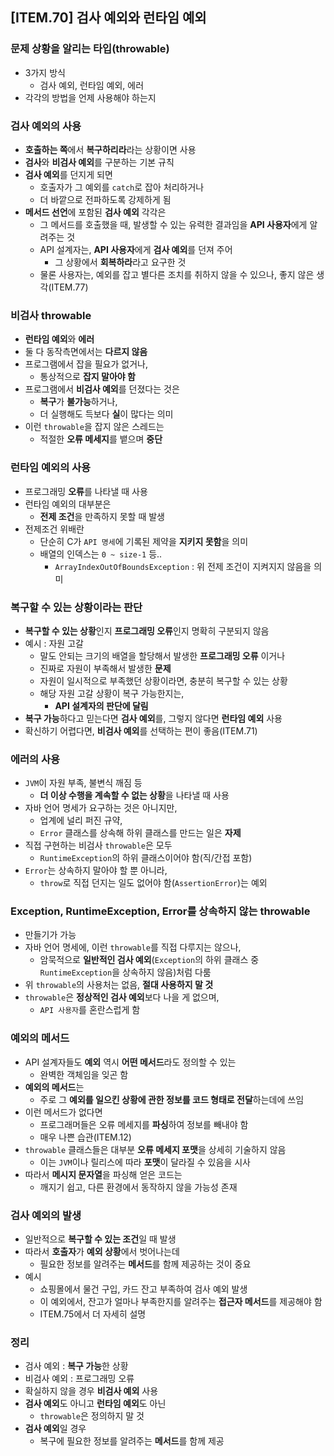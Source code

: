 ## [ITEM.70] 검사 예외와 런타임 예외

### 문제 상황을 알리는 타입(throwable)
- 3가지 방식
  - 검사 예외, 런타임 예외, 에러
- 각각의 방법을 언제 사용해야 하는지

### 검사 예외의 사용
- **호출하는 쪽**에서 **복구하리라**라는 상황이면 사용
- **검사**와 **비검사 예외**를 구분하는 기본 규칙
- **검사 예외**를 던지게 되면
  - 호출자가 그 예외를 `catch`로 잡아 처리하거나
  - 더 바깥으로 전파하도록 강제하게 됨
- **메서드 선언**에 포함된 **검사 예외** 각각은
  - 그 메서드를 호출했을 때, 발생할 수 있는 유력한 결과임을 **API 사용자**에게 알려주는 것
  - API 설계자는, **API 사용자**에게 **검사 예외**를 던져 주어
    - 그 상황에서 **회복하라**라고 요구한 것
  - 물론 사용자는, 예외를 잡고 별다른 조치를 취하지 않을 수 있으나, 좋지 않은 생각(ITEM.77)
  
### 비검사 throwable
- **런타임 예외**와 **에러**
- 둘 다 동작측면에서는 **다르지 않음**
- 프로그램에서 잡을 필요가 없거나,
  - 통상적으로 **잡지 말아야 함**
- 프로그램에서 **비검사 예외**를 던졌다는 것은
  - **복구**가 **불가능**하거나,
  - 더 실행해도 득보다 **실**이 많다는 의미
- 이런 `throwable`을 잡지 않은 스레드는
  - 적절한 **오류 메세지**를 뱉으며 **중단**

### 런타임 예외의 사용
- 프로그래밍 **오류**를 나타낼 때 사용
- 런타임 예외의 대부분은
  - **전제 조건**을 만족하지 못할 때 발생
- 전제조건 위배란
  - 단순히 C가 `API 명세`에 기록된 제약을 **지키지 못함**을 의미
  - 배열의 인덱스는 `0 ~ size-1` 등..
    - `ArrayIndexOutOfBoundsException` : 위 전제 조건이 지켜지지 않음을 의미

### 복구할 수 있는 상황이라는 판단
- **복구할 수 있는 상황**인지 **프로그래밍 오류**인지 명확히 구분되지 않음
- 예시 : 자원 고갈
  - 말도 안되는 크기의 배열을 할당해서 발생한 **프로그래밍 오류** 이거나
  - 진짜로 자원이 부족해서 발생한 **문제**
  - 자원이 일시적으로 부족했던 상황이라면, 충분히 복구할 수 있는 상황
  - 해당 자원 고갈 상황이 복구 가능한지는,
    - **API 설계자의 판단에 달림**
- **복구 가능**하다고 믿는다면 **검사 예외**를, 그렇지 않다면 **런타임 예외** 사용
- 확신하기 어렵다면, **비검사 예외**를 선택하는 편이 좋음(ITEM.71)

### 에러의 사용
- `JVM`이 자원 부족, 불변식 깨짐 등
  - **더 이상 수행을 계속할 수 없는 상황**을 나타낼 때 사용
- 자바 언어 명세가 요구하는 것은 아니지만,
  - 업계에 널리 퍼진 규약,
  - `Error` 클래스를 상속해 하위 클래스를 만드는 일은 **자제**
- 직접 구현하는 비검사 `throwable`은 모두
  - `RuntimeException`의 하위 클래스이어야 함(직/간접 포함)
- `Error`는 상속하지 말아야 할 뿐 아니라,
  - `throw`로 직접 던지는 일도 없어야 함(`AssertionError`)는 예외

### Exception, RuntimeException, Error를 상속하지 않는 throwable
- 만들기가 가능
- 자바 언어 명세에, 이런 `throwable`를 직접 다루지는 않으나,
  - 암묵적으로 **일반적인 검사 예외**(`Exception`의 하위 클래스 중 `RuntimeException`을 상속하지 않음)처럼 다룸
- 위 `throwable`의 사용처는 없음, **절대 사용하지 말 것**
- `throwable`은 **정상적인 검사 예외**보다 나을 게 없으며,
  - `API 사용자`를 혼란스럽게 함

### 예외의 메서드
- API 설계자들도 **예외** 역시 **어떤 메서드**라도 정의할 수 있는
  - 완벽한 객체임을 잊곤 함
- **예외의 메서드**는
  - 주로 그 **예외를 일으킨 상황에 관한 정보를 코드 형태로 전달**하는데에 쓰임
- 이런 메서드가 없다면
  - 프로그래머들은 오류 메세지를 **파싱**하여 정보를 빼내야 함
  - 매우 나쁜 습관(ITEM.12)
- `throwable` 클래스들은 대부분 **오류 메세지 포맷**을 상세히 기술하지 않음
  - 이는 `JVM`이나 릴리스에 따라 **포맷**이 달라질 수 있음을 시사
- 따라서 **메시지 문자열**을 파싱해 얻은 코드는
  - 깨지기 쉽고, 다른 환경에서 동작하지 않을 가능성 존재

### 검사 예외의 발생
- 일반적으로 **복구할 수 있는 조건**일 때 발생
- 따라서 **호출자**가 **예외 상황**에서 벗어나는데
  - 필요한 정보를 알려주는 **메서드**를 함께 제공하는 것이 중요
- 예시
  - 쇼핑몰에서 물건 구입, 카드 잔고 부족하여 검사 예외 발생
  - 이 예외에서, 잔고가 얼마나 부족한지를 알려주는 **접근자 메서드**를 제공해야 함
  - ITEM.75에서 더 자세히 설명

### 정리
- 검사 예외 : **복구 가능**한 상황
- 비검사 예외 : 프로그래밍 오류
- 확실하지 않을 경우 **비검사 예외** 사용
- **검사 예외**도 아니고 **런타임 예외**도 아닌
  - `throwable`은 정의하지 말 것
- **검사 예외**일 경우
  - 복구에 필요한 정보를 알려주는 **메서드**를 함께 제공